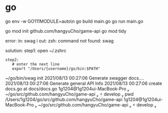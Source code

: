 # go

go env -w GO111MODULE=auto\n
go build main.go
go run main.go

go mod init github.com/hangyuCho/game-api 
go mod tidy

error:
    in:
       swag i
   out:
       zsh: command not found: swag

solution:
    step1:
       open ~/.zshrc

    step2:
       # enter the next line
       export "/Users/{username}/go/bin:$PATH"

~/go/bin/swag init
2021/08/13 00:27:06 Generate swagger docs....
2021/08/13 00:27:06 Generate general API Info
2021/08/13 00:27:06 create docs.go at  docs/docs.go
 1g1204@1g1204ui-MacBook-Pro  ~/go/src/github.com/hangyuCho/game-api   develop  pwd
/Users/1g1204/go/src/github.com/hangyuCho/game-api
 1g1204@1g1204ui-MacBook-Pro  ~/go/src/github.com/hangyuCho/game-api   develop  